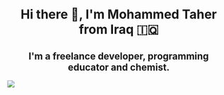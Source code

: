 <div align="center">
  
<h1>Hi there 👋, I'm Mohammed Taher from Iraq 🇮🇶</h1>

<h2>I'm a freelance developer, programming educator and chemist.</h2>

</div>

![](https://hit.yhype.me/github/profile?user_id=7952356)

<!--
**Mohammed-Taher/Mohammed-Taher** is a ✨ _special_ ✨ repository because its `README.md` (this file) appears on your GitHub profile.

Here are some ideas to get you started:

- 🔭 I’m currently working on ...
- 🌱 I’m currently learning ...
- 👯 I’m looking to collaborate on ...
- 🤔 I’m looking for help with ...
- 💬 Ask me about ...
- 📫 How to reach me: ...
- 😄 Pronouns: ...
- ⚡ Fun fact: ...
-->
